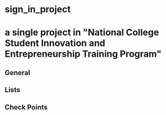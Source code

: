 # sign_in_project

# a single project in "National College Student Innovation and Entrepreneurship Training Program"

## General




## Lists





## Check Points
